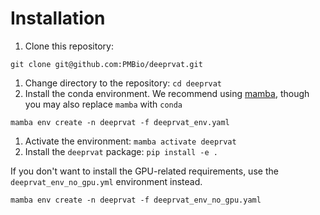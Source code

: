 # Installation

1. Clone this repository:
```shell
git clone git@github.com:PMBio/deeprvat.git
```
1. Change directory to the repository: `cd deeprvat`
1. Install the conda environment. We recommend using [mamba](https://mamba.readthedocs.io/en/latest/index.html), though you may also replace `mamba` with `conda` 
 
```shell
mamba env create -n deeprvat -f deeprvat_env.yaml 
```
1. Activate the environment: `mamba activate deeprvat`
1. Install the `deeprvat` package: `pip install -e .`

If you don't want to install the GPU-related requirements, use the `deeprvat_env_no_gpu.yml` environment instead.
```shell
mamba env create -n deeprvat -f deeprvat_env_no_gpu.yaml 
```

